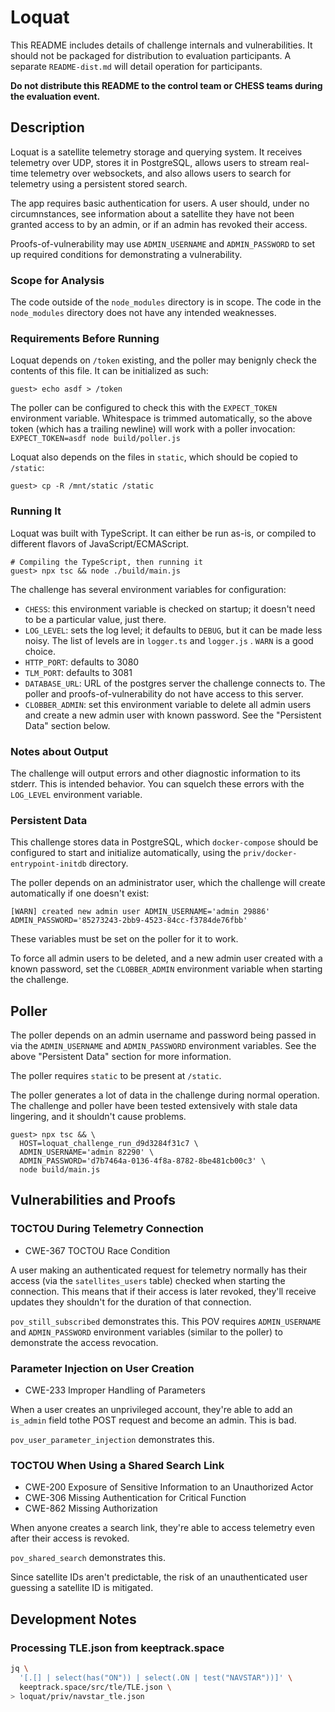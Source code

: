 # Loquat

This README includes details of challenge internals and
vulnerabilities. It should not be packaged for distribution to
evaluation participants. A separate `README-dist.md` will detail operation
for participants.

**Do not distribute this README to the control team or CHESS teams during
the evaluation event.**

## Description

Loquat is a satellite telemetry storage and querying system.
It receives telemetry over UDP, 
stores it in PostgreSQL,
allows users to stream real-time telemetry over websockets,
and also allows users to search for telemetry using
a persistent stored search.

The app requires basic authentication for users.
A user should, under no circumnstances, 
see information about a satellite they
have not been granted access to by an admin,
or if an admin has revoked their access.

Proofs-of-vulnerability may use
`ADMIN_USERNAME` and `ADMIN_PASSWORD` to set up required
conditions for demonstrating a vulnerability.

### Scope for Analysis

The code outside of the `node_modules` directory is in scope. 
The code in the
`node_modules` directory does not have any intended weaknesses.

### Requirements Before Running

Loquat depends on `/token` existing, 
and the poller may benignly check the contents of this file.
It can be initialized as such:

```
guest> echo asdf > /token
```

The poller can be configured to check this with
the `EXPECT_TOKEN` environment variable. 
Whitespace is trimmed automatically,
so the above token (which has a trailing newline)
will work with a poller invocation:
`EXPECT_TOKEN=asdf node build/poller.js`

Loquat also depends on the files in `static`,
which should be copied to `/static`:

```
guest> cp -R /mnt/static /static
```

### Running It

Loquat was built with TypeScript. It can either be run as-is, or compiled to
different flavors of JavaScript/ECMAScript.

```
# Compiling the TypeScript, then running it
guest> npx tsc && node ./build/main.js
```

The challenge has several environment variables for configuration:

* `CHESS`: this environment variable is checked on startup; it doesn't need to
  be a particular value, just there.
* `LOG_LEVEL`: sets the log level; it defaults to
  `DEBUG`, but it can be made less noisy. The list of levels are in `logger.ts`
  and `logger.js` . `WARN` is a good choice.
* `HTTP_PORT`: defaults to 3080
* `TLM_PORT`: defaults to 3081
* `DATABASE_URL`: URL of the postgres server the challenge
  connects to. The poller and proofs-of-vulnerability do not
  have access to this server.
* `CLOBBER_ADMIN`: set this environment variable to
  delete all admin users and 
  create a new admin user with known password. 
  See the "Persistent Data" section below.

### Notes about Output

The challenge will output errors and other diagnostic
information to its stderr.
This is intended behavior.
You can squelch these errors with the `LOG_LEVEL` environment
variable.

### Persistent Data

This challenge stores data in PostgreSQL, which `docker-compose`
should be configured to start and initialize automatically,
using the `priv/docker-entrypoint-initdb` directory.

The poller depends on an administrator user,
which the challenge will create automatically if one doesn't exist:

```
[WARN] created new admin user ADMIN_USERNAME='admin 29886' ADMIN_PASSWORD='85273243-2bb9-4523-84cc-f3784de76fbb'
```

These variables must be set on the poller for it to work.

To force all admin users to be deleted,
and a new admin user created with a known password,
set the `CLOBBER_ADMIN` environment variable when starting
the challenge.


## Poller

The poller depends on an admin username and password
being passed in via the
`ADMIN_USERNAME` and `ADMIN_PASSWORD` environment
variables. 
See the above "Persistent Data" section for more
information.

The poller requires `static` to be present at `/static`.

The poller generates a lot of data in
the challenge during normal operation.
The challenge and poller have been tested extensively with stale
data lingering, and it shouldn't cause problems.

```
guest> npx tsc && \
  HOST=loquat_challenge_run_d9d3284f31c7 \
  ADMIN_USERNAME='admin 82290' \
  ADMIN_PASSWORD='d7b7464a-0136-4f8a-8782-8be481cb00c3' \
  node build/main.js
```

## Vulnerabilities and Proofs

### TOCTOU During Telemetry Connection

* CWE-367 TOCTOU Race Condition

A user making an authenticated request for telemetry normally
has their access (via the `satellites_users` table)
checked when starting the connection.
This means that if their access is later revoked,
they'll receive updates they shouldn't for the duration of
that connection.

`pov_still_subscribed` demonstrates this.
This POV requires 
`ADMIN_USERNAME` and `ADMIN_PASSWORD` environment
variables
(similar to the poller) to demonstrate the access revocation.

### Parameter Injection on User Creation

* CWE-233 Improper Handling of Parameters

When a user creates an unprivileged account,
they're able to add an `is_admin` field tothe POST request
and become an admin.
This is bad.

`pov_user_parameter_injection` demonstrates this.

### TOCTOU When Using a Shared Search Link

* CWE-200 Exposure of Sensitive Information to an Unauthorized Actor
* CWE-306 Missing Authentication for Critical Function
* CWE-862 Missing Authorization


When anyone creates a search link,
they're able to access telemetry even after their
access is revoked.

`pov_shared_search` demonstrates this.

Since satellite IDs aren't predictable, 
the risk of an unauthenticated user guessing a satellite ID
is mitigated.

## Development Notes

### Processing TLE.json from keeptrack.space

```sh
jq \
  '[.[] | select(has("ON")) | select(.ON | test("NAVSTAR"))]' \
  keeptrack.space/src/tle/TLE.json \
> loquat/priv/navstar_tle.json
```

